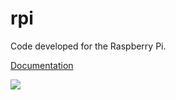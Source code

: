 # rpi
Code developed for the Raspberry Pi.

[Documentation](https://albo-code.github.io/rpi/index.html)

![](https://github.com/Albo-code/rpi/workflows/docs/badge.svg)
